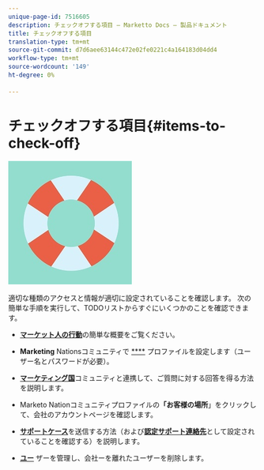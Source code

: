 ```yaml
---
unique-page-id: 7516605
description: チェックオフする項目 — Marketto Docs — 製品ドキュメント
title: チェックオフする項目
translation-type: tm+mt
source-git-commit: d7d6aee63144c472e02fe0221c4a164183d04dd4
workflow-type: tm+mt
source-wordcount: '149'
ht-degree: 0%

---
```



# チェックオフする項目{#items-to-check-off}

![](assets/life-preserver.jpg)

適切な種類のアクセスと情報が適切に設定されていることを確認します。 次の簡単な手順を実行して、TODOリストからすぐにいくつかのことを確認できます。

* [**マーケット人の行動**](https://pages2.marketo.com/demoFull.html)の簡単な概要をご覧ください。

* **Marketing** Nationsコミュニティで [****](https://nation.marketo.com/) プロファイルを設定します（ユーザー名とパスワードが必要）。

* [**マーケティング国**](https://nation.marketo.com/t5/About-Community/ct-p/about-community)コミュニティと連携して、ご質問に対する回答を得る方法を説明します。

* Marketo Nationコミュニティプロファイルの&#x200B;**「お客様の場所**」をクリックして、会社のアカウントページを確認します。

* [**サポートケース**](https://nation.marketo.com/t5/Knowledgebase/Submitting-a-Support-Case-to-Marketo-Support/ta-p/252201)を送信する方法（および&#x200B;[**認定サポート連絡先**](https://nation.marketo.com/t5/Knowledgebase/Managing-Authorized-Support-Contacts/ta-p/254341)として設定されていることを確認する）を説明します。

* [**ユー**](/help/marketo/product-docs/administration/users-and-roles/managing-marketo-users.md) ザーを管理し、会社ーを離れたユーザーを削除します。
